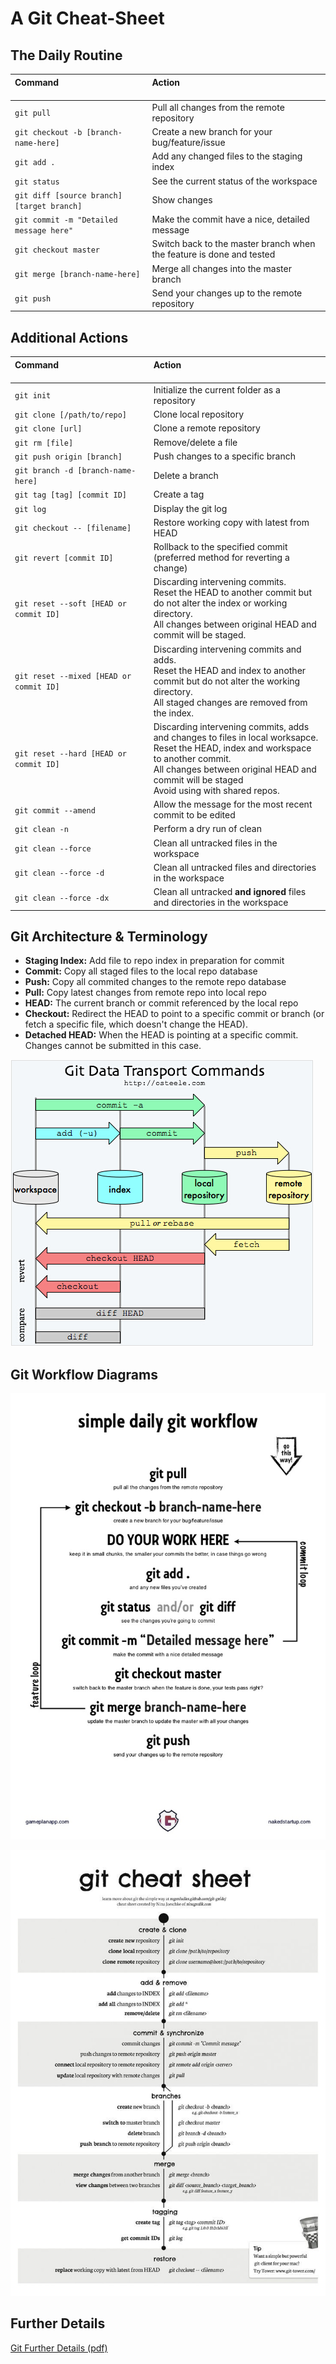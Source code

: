 # A Git Cheat-Sheet

## The Daily Routine

| Command <img width="300"/> | Action <img width="300"/> |
| :------- | :------ |
| `git pull`| Pull all changes from the remote repository |
| `git checkout -b [branch-name-here]`| Create a new branch for your bug/feature/issue |
| `git add .`| Add any changed files to the staging index |
| `git status`| See the current status of the workspace |
| `git diff [source branch] [target branch]`| Show changes |
| `git commit -m "Detailed message here"`| Make the commit have a nice, detailed message |
| `git checkout master`| Switch back to the master branch when the feature is done and tested |
| `git merge [branch-name-here]`| Merge all changes into the master branch |
| `git push`| Send your changes up to the remote repository |

## Additional Actions

| Command <img width="300"/> | Action <img width="300"/> |
| :------- | :------ |
| `git init`| Initialize the current folder as a repository |
| `git clone [/path/to/repo]` | Clone local repository |
| `git clone [url]`| Clone a remote repository |
| `git rm [file]`| Remove/delete a file |
| `git push origin [branch]` | Push changes to a specific branch |
| `git branch -d [branch-name-here]` | Delete a branch |
| `git tag [tag] [commit ID]` | Create a tag |
| `git log`| Display the git log |
| `git checkout -- [filename]`| Restore working copy with latest from HEAD |
| `git revert [commit ID]`| Rollback to the specified commit (preferred method for reverting a change) |
| `git reset --soft [HEAD or commit ID]`| Discarding intervening commits.<br/>Reset the HEAD to another commit but do not alter the index or working directory.<br/>All changes between original HEAD and commit will be staged. |
| `git reset --mixed [HEAD or commit ID]`| Discarding intervening commits and adds.<br/>Reset the HEAD and index to another commit but do not alter the working directory.<br/>All staged changes are removed from the index. |
| `git reset --hard [HEAD or commit ID]`| Discarding intervening commits, adds and changes to files in local worksapce.<br/>Reset the HEAD, index and workspace to another commit.<br/>All changes between original HEAD and commit will be staged<br/>Avoid using with shared repos. |
| `git commit --amend`| Allow the message for the most recent commit to be edited |
| `git clean -n`| Perform a dry run of clean |
| `git clean --force`| Clean all untracked files in the workspace |
| `git clean --force -d`| Clean all untracked files and directories in the workspace |
| `git clean --force -dx`| Clean all untracked **and ignored** files and directories in the workspace |

## Git Architecture &amp; Terminology

   * **Staging Index:** Add file to repo index in preparation for commit
   * **Commit:** Copy all staged files to the local repo database
   * **Push:** Copy all commited changes to the remote repo database
   * **Pull:** Copy latest changes from remote repo into local repo
   * **HEAD:** The current branch or commit referenced by the local repo
   * **Checkout:** Redirect the HEAD to point to a specific commit or branch (or fetch a specific file, which doesn't change the HEAD).
   * **Detached HEAD:** When the HEAD is pointing at a specific commit.  Changes cannot be submitted in this case. 

   


![Git Architecture](/assets/images/git-architecture.png)

## Git Workflow Diagrams

![Git Simple Workflow](/assets/images/git-simple-workflow.jpg)

![Git Check Sheet Workflow](/assets/images/git-check-sheet.jpg)

## Further Details

[Git Further Details (pdf)](/assets/pdfs/git-more-details.pdf)